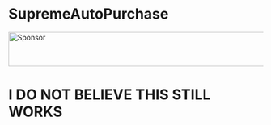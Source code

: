 # SupremeAutoPurchase
<a target='_blank' rel='nofollow' href='https://app.codesponsor.io/link/in8Y4Pe8ZWnUdRjC7Qd4aXR7/whitj00/SupremeAutoPurchase'>  <img alt='Sponsor' width='888' height='68' src='https://app.codesponsor.io/embed/in8Y4Pe8ZWnUdRjC7Qd4aXR7/whitj00/SupremeAutoPurchase.svg' /></a>
# I DO NOT BELIEVE THIS STILL WORKS
